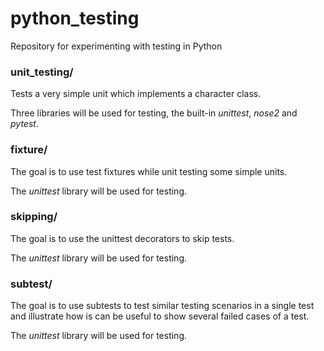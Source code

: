 # python_testing
Repository for experimenting with testing in Python

### unit_testing/

Tests a very simple unit which implements a character class.

Three libraries will be used for testing, the built-in *unittest*, *nose2* and *pytest*.

### fixture/

The goal is to use test fixtures while unit testing some simple units.

The *unittest* library will be used for testing.

### skipping/

The goal is to use the unittest decorators to skip tests.

The *unittest* library will be used for testing.

### subtest/

The goal is to use subtests to test similar testing scenarios in a single test and illustrate how is can be useful to show several failed cases of a test.

The *unittest* library will be used for testing.